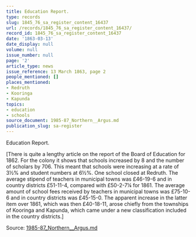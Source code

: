 ```yaml
---
title: Education Report.
type: records
slug: 1845_76_sa_register_content_16437
url: /records/1845_76_sa_register_content_16437/
record_id: 1845_76_sa_register_content_16437
date: '1863-03-13'
date_display: null
volume: null
issue_number: null
page: '2'
article_type: news
issue_reference: 13 March 1863, page 2
people_mentioned: []
places_mentioned:
- Redruth
- Kooringa
- Kapunda
topics:
- education
- schools
source_document: 1985-87_Northern__Argus.md
publication_slug: sa-register
---
```


Education Report.

[There is quite a lengthy article on the report of the Board of Education for 1862.  For the colony it shows that schools increased by 8 and the number of scholars by 706.  This meant that schools were increasing at a rate of 3½% and student numbers at 6½%.  One school closed at Redruth.  The average stipend of teachers in municipal towns was £46-19-6 and in country districts £51-11-4, compared with £50-2-7¼ for 1861.  The average amount of school fees received by teachers in municipal towns was £75-10-6 and in country districts was £45-15-0.  The apparent increase in the latter item over 1861, which was then £40-18-11, arose chiefly from the townships of Kooringa and Kapunda, which came under a new classification included in the country districts.]

Source: [1985-87_Northern__Argus.md](/downloads/markdown/1985-87_Northern__Argus.md)
